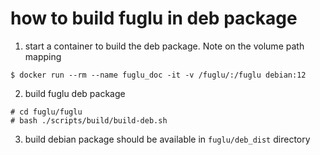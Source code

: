# how to build fuglu in deb package
1. start a container to build the deb package. Note on the volume path mapping
```
$ docker run --rm --name fuglu_doc -it -v /fuglu/:/fuglu debian:12
```

2. build fuglu deb package
```
# cd fuglu/fuglu
# bash ./scripts/build/build-deb.sh
```

3. build debian package should be available in `fuglu/deb_dist` directory

